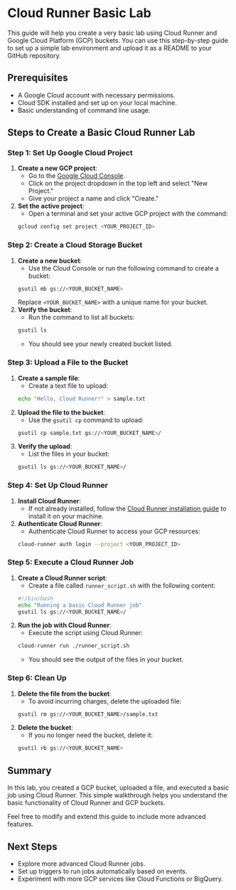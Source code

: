 # Cloud Runner Basic Lab

This guide will help you create a very basic lab using Cloud Runner and Google Cloud Platform (GCP) buckets. You can use this step-by-step guide to set up a simple lab environment and upload it as a README to your GitHub repository.

## Prerequisites

- A Google Cloud account with necessary permissions.
- Cloud SDK installed and set up on your local machine.
- Basic understanding of command line usage.

## Steps to Create a Basic Cloud Runner Lab

### Step 1: Set Up Google Cloud Project
1. **Create a new GCP project**:
   - Go to the [Google Cloud Console](https://console.cloud.google.com/).
   - Click on the project dropdown in the top left and select "New Project."
   - Give your project a name and click "Create."
2. **Set the active project**:
   - Open a terminal and set your active GCP project with the command:
   ```bash
   gcloud config set project <YOUR_PROJECT_ID>
   ```

### Step 2: Create a Cloud Storage Bucket
1. **Create a new bucket**:
   - Use the Cloud Console or run the following command to create a bucket:
   ```bash
   gsutil mb gs://<YOUR_BUCKET_NAME>
   ```
   Replace `<YOUR_BUCKET_NAME>` with a unique name for your bucket.
2. **Verify the bucket**:
   - Run the command to list all buckets:
   ```bash
   gsutil ls
   ```
   - You should see your newly created bucket listed.

### Step 3: Upload a File to the Bucket
1. **Create a sample file**:
   - Create a text file to upload:
   ```bash
   echo "Hello, Cloud Runner!" > sample.txt
   ```
2. **Upload the file to the bucket**:
   - Use the `gsutil cp` command to upload:
   ```bash
   gsutil cp sample.txt gs://<YOUR_BUCKET_NAME>/
   ```
3. **Verify the upload**:
   - List the files in your bucket:
   ```bash
   gsutil ls gs://<YOUR_BUCKET_NAME>/
   ```

### Step 4: Set Up Cloud Runner
1. **Install Cloud Runner**:
   - If not already installed, follow the [Cloud Runner installation guide](https://example.com/cloud-runner-install) to install it on your machine.
2. **Authenticate Cloud Runner**:
   - Authenticate Cloud Runner to access your GCP resources:
   ```bash
   cloud-runner auth login --project <YOUR_PROJECT_ID>
   ```

### Step 5: Execute a Cloud Runner Job
1. **Create a Cloud Runner script**:
   - Create a file called `runner_script.sh` with the following content:
   ```bash
   #!/bin/bash
   echo "Running a basic Cloud Runner job"
   gsutil ls gs://<YOUR_BUCKET_NAME>/
   ```
2. **Run the job with Cloud Runner**:
   - Execute the script using Cloud Runner:
   ```bash
   cloud-runner run ./runner_script.sh
   ```
   - You should see the output of the files in your bucket.

### Step 6: Clean Up
1. **Delete the file from the bucket**:
   - To avoid incurring charges, delete the uploaded file:
   ```bash
   gsutil rm gs://<YOUR_BUCKET_NAME>/sample.txt
   ```
2. **Delete the bucket**:
   - If you no longer need the bucket, delete it:
   ```bash
   gsutil rb gs://<YOUR_BUCKET_NAME>
   ```

## Summary
In this lab, you created a GCP bucket, uploaded a file, and executed a basic job using Cloud Runner. This simple walkthrough helps you understand the basic functionality of Cloud Runner and GCP buckets.

Feel free to modify and extend this guide to include more advanced features.

## Next Steps
- Explore more advanced Cloud Runner jobs.
- Set up triggers to run jobs automatically based on events.
- Experiment with more GCP services like Cloud Functions or BigQuery.

